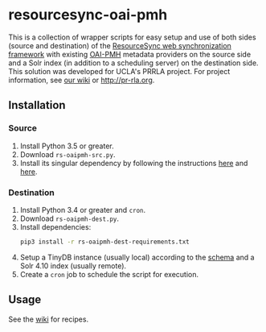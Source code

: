 # resourcesync-oai-pmh

This is a collection of wrapper scripts for easy setup and use of both sides (source and destination) of the [ResourceSync web synchronization framework](http://www.openarchives.org/rs/resourcesync) with existing [OAI-PMH](https://www.openarchives.org/pmh/) metadata providers on the source side and a Solr index (in addition to a scheduling server) on the destination side. This solution was developed for UCLA's PRRLA project. For project information, see [our wiki](https://docs.library.ucla.edu/display/dlp/PRRLA+%28Pacific+Rim+Research+Libraries+Alliance%29+Project+Overview) or http://pr-rla.org.

## Installation

### Source

1. Install Python 3.5 or greater.
2. Download `rs-oaipmh-src.py`.
3. Install its singular dependency by following the instructions [here](https://github.com/resourcesync/py-resourcesync#installation-from-source) and [here](https://github.com/resourcesync/py-resourcesync#installation).

### Destination

1. Install Python 3.4 or greater and `cron`.
2. Download `rs-oaipmh-dest.py`.
3. Install dependencies:
   ```bash
   pip3 install -r rs-oaipmh-dest-requirements.txt
   ```
4. Setup a TinyDB instance (usually local) according to the [schema](https://github.com/UCLALibrary/resourcesync-oai-pmh/wiki/TinyDB-Schema) and a Solr 4.10 index (usually remote).
5. Create a `cron` job to schedule the script for execution.

## Usage

See the [wiki](https://github.com/UCLALibrary/resourcesync-oai-pmh/wiki) for recipes.
